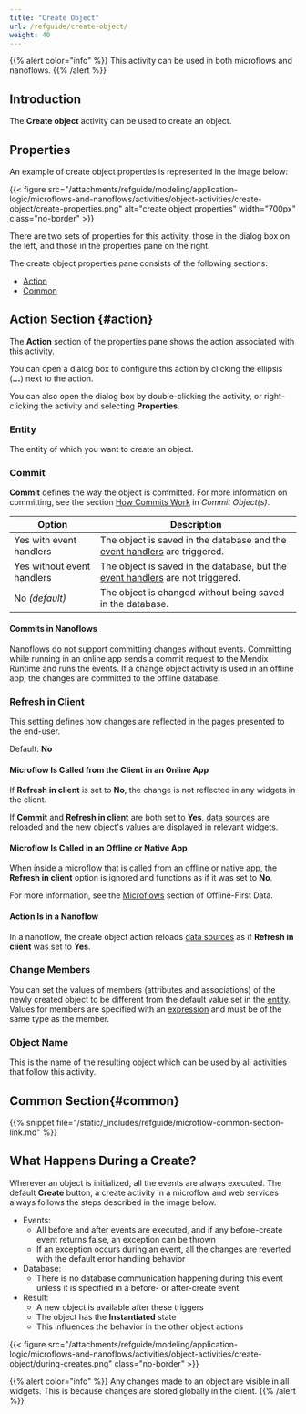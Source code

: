 ```yaml
---
title: "Create Object"
url: /refguide/create-object/
weight: 40
---
```


{{% alert color="info" %}}
This activity can be used in both microflows and nanoflows.
{{% /alert %}}

## Introduction

The **Create object** activity can be used to create an object.

## Properties

An example of create object properties is represented in the image below:

{{< figure src="/attachments/refguide/modeling/application-logic/microflows-and-nanoflows/activities/object-activities/create-object/create-properties.png" alt="create object properties" width="700px" class="no-border" >}}

There are two sets of properties for this activity, those in the dialog box on the left, and those in the properties pane on the right.

The create object properties pane consists of the following sections:

* [Action](#action)
* [Common](#common)

## Action Section {#action}

The **Action** section of the properties pane shows the action associated with this activity.

You can open a dialog box to configure this action by clicking the ellipsis (**…**) next to the action.

You can also open the dialog box by double-clicking the activity, or right-clicking the activity and selecting **Properties**.

### Entity

The entity of which you want to create an object.

### Commit

**Commit** defines the way the object is committed. For more information on committing, see the section [How Commits Work](/refguide/committing-objects/#how-commits-work) in *Commit Object(s)*.

| Option | Description |
| --- | --- |
| Yes with event handlers | The object is saved in the database and the [event handlers](/refguide/event-handlers/) are triggered. |
| Yes without event handlers | The object is saved in the database, but the [event handlers](/refguide/event-handlers/) are not triggered. |
| No *(default)*  | The object is changed without being saved in the database. |

#### Commits in Nanoflows

Nanoflows do not support committing changes without events. Committing while running in an online app sends a commit request to the Mendix Runtime and runs the events. If a change object activity is used in an offline app, the changes are committed to the offline database.

### Refresh in Client

This setting defines how changes are reflected in the pages presented to the end-user.

Default: **No**

#### Microflow Is Called from the Client in an Online App

If **Refresh in client** is set to **No**, the change is not reflected in any widgets in the client.

If **Commit** and **Refresh in client** are both set to **Yes**, [data sources](/refguide/data-sources/) are reloaded and the new object's values are displayed in relevant widgets.

#### Microflow Is Called in an Offline or Native App

When inside a microflow that is called from an offline or native app, the **Refresh in client** option is ignored and functions as if it was set to **No**.

For more information, see the [Microflows](/refguide/mobile/building-efficient-mobile-apps/offlinefirst-data/best-practices/#microflows) section of Offline-First Data.

#### Action Is in a Nanoflow

In a nanoflow, the create object action reloads [data sources](/refguide/data-sources/) as if **Refresh in client** was set to **Yes**.

### Change Members

You can set the values of members (attributes and associations) of the newly created object to be different from the default value set in the [entity](/refguide/entities/). Values for members are specified with an [expression](/refguide/expressions/) and must be of the same type as the member.

### Object Name

This is the name of the resulting object which can be used by all activities that follow this activity.

## Common Section{#common}

{{% snippet file="/static/_includes/refguide/microflow-common-section-link.md" %}}

## What Happens During a Create?

Wherever an object is initialized, all the events are always executed. The default **Create** button, a create activity in a microflow and web services always follows the steps described in the image below.

* Events:
    * All before and after events are executed, and if any before-create event returns false, an exception can be thrown
    * If an exception occurs during an event, all the changes are reverted with the default error handling behavior
* Database:
    * There is no database communication happening during this event unless it is specified in a before- or after-create event
* Result:
    * A new object is available after these triggers
    * The object has the **Instantiated** state
    * This influences the behavior in the other object actions

{{< figure src="/attachments/refguide/modeling/application-logic/microflows-and-nanoflows/activities/object-activities/create-object/during-creates.png" class="no-border" >}}

{{% alert color="info" %}}
Any changes made to an object are visible in all widgets. This is because changes are stored globally in the client.
{{% /alert %}}
